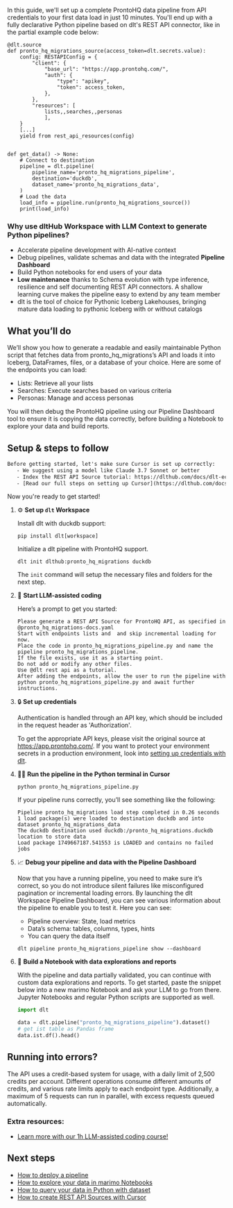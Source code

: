 In this guide, we'll set up a complete ProntoHQ data pipeline from API credentials to your first data load in just 10 minutes. You'll end up with a fully declarative Python pipeline based on dlt's REST API connector, like in the partial example code below:

```python-outcome
@dlt.source
def pronto_hq_migrations_source(access_token=dlt.secrets.value):
    config: RESTAPIConfig = {
        "client": {
            "base_url": "https://app.prontohq.com/",
            "auth": {
                "type": "apikey",
                "token": access_token,
            },
        },
        "resources": [
            lists,,searches,,personas
            ],
    }
    [...]
    yield from rest_api_resources(config)


def get_data() -> None:
    # Connect to destination
    pipeline = dlt.pipeline(
        pipeline_name='pronto_hq_migrations_pipeline',
        destination='duckdb',
        dataset_name='pronto_hq_migrations_data', 
    )
    # Load the data
    load_info = pipeline.run(pronto_hq_migrations_source())
    print(load_info) 
```

### Why use dltHub Workspace with LLM Context to generate Python pipelines?

- Accelerate pipeline development with AI-native context
- Debug pipelines, validate schemas and data with the integrated **Pipeline Dashboard**
- Build Python notebooks for end users of your data
- **Low maintenance** thanks to Schema evolution with type inference, resilience and self documenting REST API connectors. A shallow learning curve makes the pipeline easy to extend by any team member
- dlt is the tool of choice for Pythonic Iceberg Lakehouses, bringing mature data loading to pythonic Iceberg with or without catalogs

## What you’ll do

We’ll show you how to generate a readable and easily maintainable Python script that fetches data from pronto_hq_migrations’s API and loads it into Iceberg, DataFrames, files, or a database of your choice. Here are some of the endpoints you can load:

- Lists: Retrieve all your lists
- Searches: Execute searches based on various criteria
- Personas: Manage and access personas

You will then debug the ProntoHQ pipeline using our Pipeline Dashboard tool to ensure it is copying the data correctly, before building a Notebook to explore your data and build reports.

## Setup & steps to follow

```default
Before getting started, let's make sure Cursor is set up correctly:
   - We suggest using a model like Claude 3.7 Sonnet or better
   - Index the REST API Source tutorial: https://dlthub.com/docs/dlt-ecosystem/verified-sources/rest_api/ and add it to context as **@dlt rest api**
   - [Read our full steps on setting up Cursor](https://dlthub.com/docs/dlt-ecosystem/llm-tooling/cursor-restapi#23-configuring-cursor-with-documentation)
```

Now you're ready to get started!

1. ⚙️ **Set up `dlt` Workspace**
    
    Install dlt with duckdb support:
    ```shell
    pip install dlt[workspace]
    ```

    Initialize a dlt pipeline with ProntoHQ support.
    ```shell
    dlt init dlthub:pronto_hq_migrations duckdb
    ```

    The `init` command will setup the necessary files and folders for the next step.
    
2. 🤠 **Start LLM-assisted coding**
    
    Here’s a prompt to get you started:
    
    ```prompt
    Please generate a REST API Source for ProntoHQ API, as specified in @pronto_hq_migrations-docs.yaml 
    Start with endpoints lists and  and skip incremental loading for now. 
    Place the code in pronto_hq_migrations_pipeline.py and name the pipeline pronto_hq_migrations_pipeline. 
    If the file exists, use it as a starting point. 
    Do not add or modify any other files. 
    Use @dlt rest api as a tutorial. 
    After adding the endpoints, allow the user to run the pipeline with python pronto_hq_migrations_pipeline.py and await further instructions.
    ```

    
3. 🔒 **Set up credentials** 
    
    Authentication is handled through an API key, which should be included in the request header as 'Authorization'.
    
    To get the appropriate API keys, please visit the original source at https://app.prontohq.com/.
    If you want to protect your environment secrets in a production environment, look into [setting up credentials with dlt](https://dlthub.com/docs/walkthroughs/add_credentials).
    
4. 🏃‍♀️ **Run the pipeline in the Python terminal in Cursor**
    
    ```shell
    python pronto_hq_migrations_pipeline.py
    ```
    
    If your pipeline runs correctly, you’ll see something like the following:
    
    ```shell
    Pipeline pronto_hq_migrations load step completed in 0.26 seconds
    1 load package(s) were loaded to destination duckdb and into dataset pronto_hq_migrations_data
    The duckdb destination used duckdb:/pronto_hq_migrations.duckdb location to store data
    Load package 1749667187.541553 is LOADED and contains no failed jobs
    ```
    
5. 📈 **Debug your pipeline and data with the Pipeline Dashboard**

    Now that you have a running pipeline, you need to make sure it’s correct, so you do not introduce silent failures like misconfigured pagination or incremental loading errors. By launching the dlt Workspace Pipeline Dashboard, you can see various information about the pipeline to enable you to test it. Here you can see:
    - Pipeline overview: State, load metrics
    - Data’s schema: tables, columns, types, hints
    - You can query the data itself
    
    ```shell
    dlt pipeline pronto_hq_migrations_pipeline show --dashboard
    ```
    
6. 🐍 **Build a Notebook with data explorations and reports**

    With the pipeline and data partially validated, you can continue with custom data explorations and reports. To get started, paste the snippet below into a new marimo Notebook and ask your LLM to go from there. Jupyter Notebooks and regular Python scripts are supported as well.

    
    ```python
    import dlt

   data = dlt.pipeline("pronto_hq_migrations_pipeline").dataset()
   # get ist table as Pandas frame
   data.ist.df().head()
    ```

## Running into errors?

The API uses a credit-based system for usage, with a daily limit of 2,500 credits per account. Different operations consume different amounts of credits, and various rate limits apply to each endpoint type. Additionally, a maximum of 5 requests can run in parallel, with excess requests queued automatically.

### Extra resources:

- [Learn more with our 1h LLM-assisted coding course!](https://www.youtube.com/watch?v=GGid70rnJuM)

## Next steps

- [How to deploy a pipeline](https://dlthub.com/docs/walkthroughs/deploy-a-pipeline)
- [How to explore your data in marimo Notebooks](https://dlthub.com/docs/general-usage/dataset-access/marimo)
- [How to query your data in Python with dataset](https://dlthub.com/docs/general-usage/dataset-access/dataset)
- [How to create REST API Sources with Cursor](https://dlthub.com/docs/dlt-ecosystem/llm-tooling/cursor-restapi)